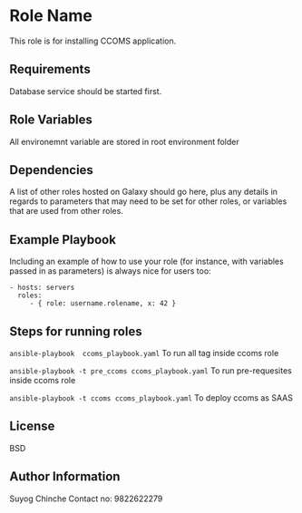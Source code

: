 Role Name
=========

This role is for installing CCOMS application.

Requirements
------------

Database service should be started first.

Role Variables
--------------

All environemnt variable are stored in root environment folder

Dependencies
------------

A list of other roles hosted on Galaxy should go here, plus any details in regards to parameters that may need to be set for other roles, or variables that are used from other roles.

Example Playbook
----------------

Including an example of how to use your role (for instance, with variables passed in as parameters) is always nice for users too:

    - hosts: servers
      roles:
         - { role: username.rolename, x: 42 }


Steps for running roles
-----------------------

``` ansible-playbook  ccoms_playbook.yaml ``` 
To run all tag inside ccoms role</br>

``` ansible-playbook -t pre_ccoms ccoms_playbook.yaml ```
To run pre-requesites inside ccoms role</br>

``` ansible-playbook -t ccoms ccoms_playbook.yaml ```
 To deploy ccoms as SAAS</br>

License
-------

BSD

Author Information
------------------

Suyog Chinche 
Contact no: 9822622279
